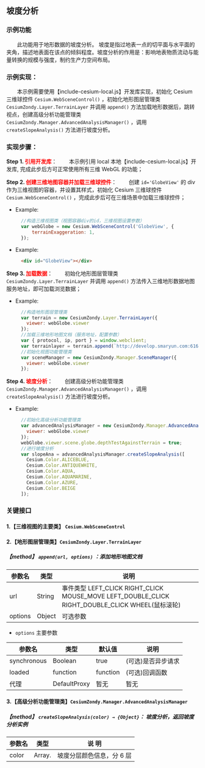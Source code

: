 ## 坡度分析

### 示例功能

&ensp;&ensp;&ensp;&ensp;此功能用于地形数据的坡度分析。 坡度是指过地表一点的切平面与水平面的夹角，描述地表面在该点的倾斜程度。坡度分析的作用是：影响地表物质流动与能量转换的规模与强度，制约生产力空间布局。

### 示例实现：

&ensp;&ensp;&ensp;&ensp;本示例需要使用【include-cesium-local.js】开发库实现，初始化 Cesium 三维球控件 `Cesium.WebSceneControl()` ，初始化地形图层管理类 `CesiumZondy.Layer.TerrainLayer` 并调用 `append()` 方法加载地形数据后，跳转视点，创建高级分析功能管理类 `CesiumZondy.Manager.AdvancedAnalysisManager()` ，调用 `createSlopeAnalysis()` 方法进行坡度分析。

### 实现步骤：

**Step 1. <font color=red>引用开发库</font>**：
&ensp;&ensp;&ensp;&ensp;本示例引用 local 本地【include-cesium-local.js】开发库, 完成此步后方可正常使用所有三维 WebGL 的功能；

**Step 2. <font color=red>创建三维地图容器并加载三维球控件</font>**：
&ensp;&ensp;&ensp;&ensp;创建 `id='GlobeView'` 的 div 作为三维视图的容器，并设置其样式，初始化 Cesium 三维球控件 `Cesium.WebSceneControl()` ，完成此步后可在三维场景中加载三维球控件；

- Example:

  ```Javascript
    //构造三维视图类（视图容器div的id，三维视图设置参数）
    var webGlobe = new Cesium.WebSceneControl('GlobeView', {
        terrainExaggeration: 1,
    });
  ```

- Example:
  ```html
    <div id="GlobeView"></div>
  ```

**Step 3. <font color=red>加载数据</font>**：
&ensp;&ensp;&ensp;&ensp;初始化地形图层管理类 `CesiumZondy.Layer.TerrainLayer` 并调用 `append()` 方法传入三维地形数据地图服务地址，即可加载浏览数据；

- Example:
  ```Javascript
    //构造地形图层管理类
    var terrain = new CesiumZondy.Layer.TerrainLayer({
      viewer: webGlobe.viewer
    });
    //加载三维地形地图文档（服务地址，配置参数）
    var { protocol, ip, port } = window.webclient;
    var terrainlayer = terrain.append(`http://develop.smaryun.com:6163/igs/rest/g3d/terrain`, {});
    //初始化视图功能管理类
    var sceneManager = new CesiumZondy.Manager.SceneManager({
      viewer: webGlobe.viewer
    });
  ```

**Step 4. <font color=red>坡度分析</font>**：
&ensp;&ensp;&ensp;&ensp;创建高级分析功能管理类 `CesiumZondy.Manager.AdvancedAnalysisManager()` ，调用 `createSlopeAnalysis()` 方法进行坡度分析。

- Example:
  ```Javascript
    //初始化高级分析功能管理类
    var advancedAnalysisManager = new CesiumZondy.Manager.AdvancedAnalysisManager({
      viewer: webGlobe.viewer
    });
    webGlobe.viewer.scene.globe.depthTestAgainstTerrain = true;
    //进行坡度分析
    var slopeAna = advancedAnalysisManager.createSlopeAnalysis([
      Cesium.Color.ALICEBLUE,
      Cesium.Color.ANTIQUEWHITE,
      Cesium.Color.AQUA,
      Cesium.Color.AQUAMARINE,
      Cesium.Color.AZURE,
      Cesium.Color.BEIGE
    ]);
  ```

### 关键接口

#### 1.【三维视图的主要类】 `Cesium.WebSceneControl`

#### 2.【地形图层管理类】`CesiumZondy.Layer.TerrainLayer`

##### 【method】 `append(url, options)` ：添加地形地图文档

| 参数名  | 类型   | 说明                                                                                            |
| ------- | ------ | ----------------------------------------------------------------------------------------------- |
| url     | String | 事件类型 LEFT_CLICK RIGHT_CLICK MOUSE_MOVE LEFT_DOUBLE_CLICK RIGHT_DOUBLE_CLICK WHEEL(鼠标滚轮) |
| options | Object | 可选参数                                                                                        |

- `options` 主要参数

| 参数名      | 类型         | 默认值   | 说明               |
| ----------- | ------------ | -------- | ------------------ |
| synchronous | Boolean      | true     | (可选)是否异步请求 |
| loaded      | function     | function | (可选)回调函数     |
| 代理        | DefaultProxy | 暂无     | 暂无               |

#### 3.【高级分析功能管理类】`CesiumZondy.Manager.AdvancedAnalysisManager`

##### 【method】 `createSlopeAnalysis(color) → {Object}`： 坡度分析，返回坡度分析实例

| 参数名 | 类型          | 说 明                     |
| ------ | ------------- | ------------------------- |
| color  | Array.<Color> | 坡度分层颜色信息，分 6 层 |
